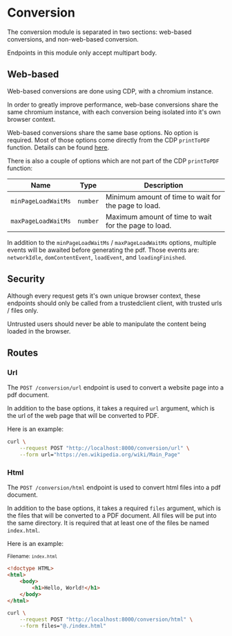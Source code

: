 # Conversion

The conversion module is separated in two sections: web-based conversions, and non-web-based conversion.

Endpoints in this module only accept multipart body.

## Web-based

Web-based conversions are done using CDP, with a chromium instance.

In order to greatly improve performance, web-base conversions share the same chromium instance, with each conversion
being isolated into it's own browser context.

Web-based conversions share the same base options. No option is required.
Most of those options come directly from the CDP `printToPDF` function.
Details can be found [here](https://chromedevtools.github.io/devtools-protocol/tot/Page/#method-printToPDF).

There is also a couple of options which are not part of the CDP `printToPDF` function:

| Name                | Type     | Description                                          |
|---------------------|----------|------------------------------------------------------|
| `minPageLoadWaitMs` | `number` | Minimum amount of time to wait for the page to load. |
| `maxPageLoadWaitMs` | `number` | Maximum amount of time to wait for the page to load. |

In addition to the `minPageLoadWaitMs` / `maxPageLoadWaitMs` options, multiple events will be awaited before generating
the pdf. Those events are: `networkIdle`, `domContentEvent`, `loadEvent`, and `loadingFinished`.

## Security

Although every request gets it's own unique browser context, these endpoints should only be called from a trustedclient
client, with trusted urls / files only.

Untrusted users should never be able to manipulate the content being loaded in the browser.

## Routes

### Url

The `POST /conversion/url` endpoint is used to convert a website page into a pdf document.

In addition to the base options, it takes a required `url` argument, which is the url of the web page that will be
converted to PDF.

Here is an example:
```sh
curl \
    --request POST "http://localhost:8000/conversion/url" \
    --form url="https://en.wikipedia.org/wiki/Main_Page"
```

### Html

The `POST /conversion/html` endpoint is used to convert html files into a pdf document.

In addition to the base options, it takes a required `files` argument, which is the files that will be converted to a
PDF document.
All files will be put into the same directory.
It is required that at least one of the files be named `index.html`.

Here is an example:

<sub>Filename: `index.html`</sub>
```html
<!doctype HTML>
<html>
    <body>
        <h1>Hello, World!</h1>
    </body>
</html>
```

```sh
curl \
    --request POST "http://localhost:8000/conversion/html" \
    --form files="@./index.html"
```
